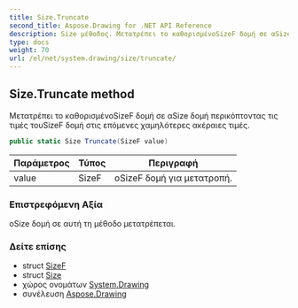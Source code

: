 ```yaml
---
title: Size.Truncate
second_title: Aspose.Drawing for .NET API Reference
description: Size μέθοδος. Μετατρέπει το καθορισμένοSizeF δομή σε αSize δομή περικόπτοντας τις τιμές τουSizeF δομή στις επόμενες χαμηλότερες ακέραιες τιμές.
type: docs
weight: 70
url: /el/net/system.drawing/size/truncate/
---
```

## Size.Truncate method

Μετατρέπει το καθορισμένοSizeF δομή σε αSize δομή περικόπτοντας τις τιμές τουSizeF δομή στις επόμενες χαμηλότερες ακέραιες τιμές.

```csharp
public static Size Truncate(SizeF value)
```

| Παράμετρος | Τύπος | Περιγραφή |
| --- | --- | --- |
| value | SizeF | οSizeF δομή για μετατροπή. |

### Επιστρεφόμενη Αξία

οSize δομή σε αυτή τη μέθοδο μετατρέπεται.

### Δείτε επίσης

* struct [SizeF](../../sizef/)
* struct [Size](../)
* χώρος ονομάτων [System.Drawing](../../size/)
* συνέλευση [Aspose.Drawing](../../../)



